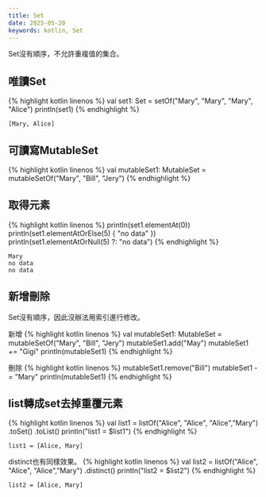 ```yaml
---
title: Set
date: 2025-05-20
keywords: kotlin, Set
---
```

Set沒有順序，不允許重複值的集合。

## 唯讀Set
{% highlight kotlin linenos %}
val set1: Set<String> = setOf("Mary", "Mary", "Mary", "Alice")
println(set1)
{% endhighlight %}
```
[Mary, Alice]
```

## 可讀寫MutableSet
{% highlight kotlin linenos %}
val mutableSet1: MutableSet<String> = mutableSetOf("Mary", "Bill", "Jery")
{% endhighlight %}

## 取得元素
{% highlight kotlin linenos %}
println(set1.elementAt(0))
println(set1.elementAtOrElse(5) { "no data" })
println(set1.elementAtOrNull(5) ?: "no data")
{% endhighlight %}
```
Mary
no data
no data
```

## 新增刪除
Set沒有順序，因此沒辦法用索引進行修改。

新增
{% highlight kotlin linenos %}
val mutableSet1: MutableSet<String> = mutableSetOf("Mary", "Bill", "Jery")
mutableSet1.add("May")
mutableSet1 += "Gigi"
println(mutableSet1)
{% endhighlight %}

刪除
{% highlight kotlin linenos %}
mutableSet1.remove("Bill")
mutableSet1 -= "Mary"
println(mutableSet1)
{% endhighlight %}

## list轉成set去掉重覆元素
{% highlight kotlin linenos %}
val list1 = listOf("Alice", "Alice", "Alice","Mary")
    .toSet()
    .toList()
println("list1 = $list1")
{% endhighlight %}
```
list1 = [Alice, Mary]
```

distinct也有同樣效果。
{% highlight kotlin linenos %}
val list2 = listOf("Alice", "Alice", "Alice","Mary")
    .distinct()
println("list2 = $list2")
{% endhighlight %}
```
list2 = [Alice, Mary]
```